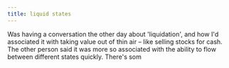 ```yaml
---
title: liquid states
---
```


Was having a conversation the other day about 'liquidation', and how I'd associated it with taking value out of thin air – like selling stocks for cash. The other person said it was more so associated with the ability to flow between different states quickly. There's som
